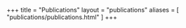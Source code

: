+++
title = "Publications"
layout = "publications"
aliases = [ "publications/publications.html" ]
+++
